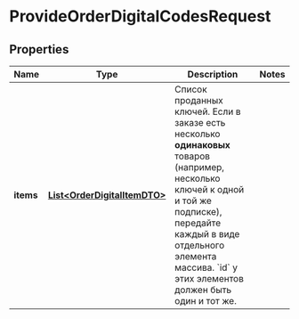 

# ProvideOrderDigitalCodesRequest

## Properties

Name | Type | Description | Notes
------------ | ------------- | ------------- | -------------
**items** | [**List&lt;OrderDigitalItemDTO&gt;**](OrderDigitalItemDTO.md) | Список проданных ключей.  Если в заказе есть несколько **одинаковых** товаров (например, несколько ключей к одной и той же подписке), передайте каждый в виде отдельного элемента массива. &#x60;id&#x60; у этих элементов должен быть один и тот же.  | 




